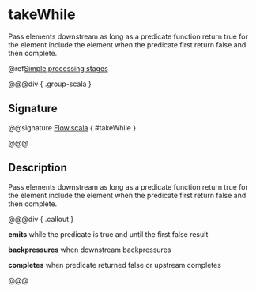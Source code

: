 # takeWhile

Pass elements downstream as long as a predicate function return true for the element include the element when the predicate first return false and then complete.

@ref[Simple processing stages](../index.md#simple-processing-stages)

@@@div { .group-scala }

## Signature

@@signature [Flow.scala]($akka$/akka-stream/src/main/scala/akka/stream/scaladsl/Flow.scala) { #takeWhile }

@@@

## Description

Pass elements downstream as long as a predicate function return true for the element include the element
when the predicate first return false and then complete.


@@@div { .callout }

**emits** while the predicate is true and until the first false result

**backpressures** when downstream backpressures

**completes** when predicate returned false or upstream completes

@@@

